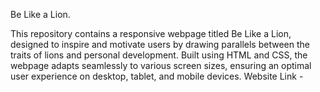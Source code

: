 Be Like a Lion.

This repository contains a responsive webpage titled Be Like a Lion, designed to inspire and motivate users by drawing parallels between the traits of lions and personal development. Built using HTML and CSS, the webpage adapts seamlessly to various screen sizes, ensuring an optimal user experience on desktop, tablet, and mobile devices.
Website Link -  
